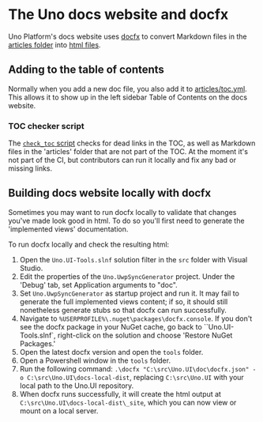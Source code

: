 # The Uno docs website and docfx

Uno Platform's docs website uses [docfx](https://dotnet.github.io/docfx/) to convert Markdown files in the [articles folder](https://github.com/unoplatform/uno/tree/master/doc/articles) into [html files](https://platform.uno/docs/articles/intro.html).

## Adding to the table of contents

Normally when you add a new doc file, you also add it to [articles/toc.yml](https://github.com/unoplatform/uno/blob/master/doc/articles/toc.yml). This allows it to show up in the left sidebar Table of Contents on the docs website.

### TOC checker script

The [`check_toc` script](https://github.com/unoplatform/uno/blob/master/doc/articles/check_toc.ps1) checks for dead links in the TOC, as well as Markdown files in the 'articles' folder that are not part of the TOC. At the moment it's not part of the CI, but contributors can run it locally and fix any bad or missing links.

<!-- TODO: ## Anchor links -->

## Building docs website locally with docfx

Sometimes you may want to run docfx locally to validate that changes you've made look good in html. To do so you'll first need to generate the 'implemented views' documentation.

To run docfx locally and check the resulting html:

1. Open the `Uno.UI-Tools.slnf` solution filter in the `src` folder with Visual Studio. 
2. Edit the properties of the `Uno.UwpSyncGenerator` project. Under the 'Debug' tab, set Application arguments to "doc".
3. Set `Uno.UwpSyncGenerator` as startup project and run it. It may fail to generate the full implemented views content; if so, it should still nonetheless generate stubs so that docfx can run successfully.
4. Navigate to `%USERPROFILE%\.nuget\packages\docfx.console`. If you don't see the docfx package in your NuGet cache, go back to ``Uno.UI-Tools.slnf`, right-click on the solution and choose 'Restore NuGet Packages.'
5. Open the latest docfx version and open the `tools` folder.
6. Open a Powershell window in the `tools` folder.
7. Run the following command: `.\docfx "C:\src\Uno.UI\doc\docfx.json" -o C:\src\Uno.UI\docs-local-dist`, replacing `C:\src\Uno.UI` with your local path to the Uno.UI repository.
8. When docfx runs successfully, it will create the html output at `C:\src\Uno.UI\docs-local-dist\_site`, which you can now view or mount on a local server.